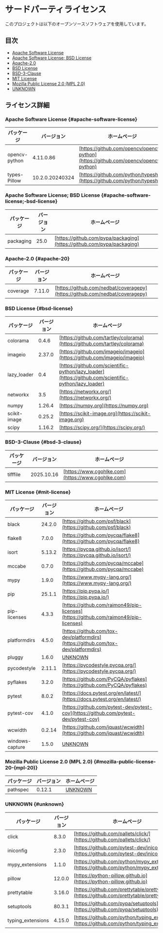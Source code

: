 # サードパーティライセンス

このプロジェクトは以下のオープンソースソフトウェアを使用しています。

## 目次

- [Apache Software License](#apache-software-license)
- [Apache Software License; BSD License](#apache-software-license;-bsd-license)
- [Apache-2.0](#apache-20)
- [BSD License](#bsd-license)
- [BSD-3-Clause](#bsd-3-clause)
- [MIT License](#mit-license)
- [Mozilla Public License 2.0 (MPL 2.0)](#mozilla-public-license-20-(mpl-20))
- [UNKNOWN](#unknown)

## ライセンス詳細

### Apache Software License {#apache-software-license} 

| パッケージ | バージョン | ホームページ |
|------------|------------|-------------|
| opencv-python | 4.11.0.86 | [https://github.com/opencv/opencv-python](https://github.com/opencv/opencv-python) |
| types-Pillow | 10.2.0.20240324 | [https://github.com/python/typeshed](https://github.com/python/typeshed) |

### Apache Software License; BSD License {#apache-software-license;-bsd-license} 

| パッケージ | バージョン | ホームページ |
|------------|------------|-------------|
| packaging | 25.0 | [https://github.com/pypa/packaging](https://github.com/pypa/packaging) |

### Apache-2.0 {#apache-20} 

| パッケージ | バージョン | ホームページ |
|------------|------------|-------------|
| coverage | 7.11.0 | [https://github.com/nedbat/coveragepy](https://github.com/nedbat/coveragepy) |

### BSD License {#bsd-license} 

| パッケージ | バージョン | ホームページ |
|------------|------------|-------------|
| colorama | 0.4.6 | [https://github.com/tartley/colorama](https://github.com/tartley/colorama) |
| imageio | 2.37.0 | [https://github.com/imageio/imageio](https://github.com/imageio/imageio) |
| lazy_loader | 0.4 | [https://github.com/scientific-python/lazy_loader](https://github.com/scientific-python/lazy_loader) |
| networkx | 3.5 | [https://networkx.org/](https://networkx.org/) |
| numpy | 1.26.4 | [https://numpy.org](https://numpy.org) |
| scikit-image | 0.25.2 | [https://scikit-image.org](https://scikit-image.org) |
| scipy | 1.16.2 | [https://scipy.org/](https://scipy.org/) |

### BSD-3-Clause {#bsd-3-clause} 

| パッケージ | バージョン | ホームページ |
|------------|------------|-------------|
| tifffile | 2025.10.16 | [https://www.cgohlke.com](https://www.cgohlke.com) |

### MIT License {#mit-license} 

| パッケージ | バージョン | ホームページ |
|------------|------------|-------------|
| black | 24.2.0 | [https://github.com/psf/black](https://github.com/psf/black) |
| flake8 | 7.0.0 | [https://github.com/pycqa/flake8](https://github.com/pycqa/flake8) |
| isort | 5.13.2 | [https://pycqa.github.io/isort/](https://pycqa.github.io/isort/) |
| mccabe | 0.7.0 | [https://github.com/pycqa/mccabe](https://github.com/pycqa/mccabe) |
| mypy | 1.9.0 | [https://www.mypy-lang.org/](https://www.mypy-lang.org/) |
| pip | 25.1.1 | [https://pip.pypa.io/](https://pip.pypa.io/) |
| pip-licenses | 4.3.3 | [https://github.com/raimon49/pip-licenses](https://github.com/raimon49/pip-licenses) |
| platformdirs | 4.5.0 | [https://github.com/tox-dev/platformdirs](https://github.com/tox-dev/platformdirs) |
| pluggy | 1.6.0 | [UNKNOWN](UNKNOWN) |
| pycodestyle | 2.11.1 | [https://pycodestyle.pycqa.org/](https://pycodestyle.pycqa.org/) |
| pyflakes | 3.2.0 | [https://github.com/PyCQA/pyflakes](https://github.com/PyCQA/pyflakes) |
| pytest | 8.0.2 | [https://docs.pytest.org/en/latest/](https://docs.pytest.org/en/latest/) |
| pytest-cov | 4.1.0 | [https://github.com/pytest-dev/pytest-cov](https://github.com/pytest-dev/pytest-cov) |
| wcwidth | 0.2.14 | [https://github.com/jquast/wcwidth](https://github.com/jquast/wcwidth) |
| windows-capture | 1.5.0 | [UNKNOWN](UNKNOWN) |

### Mozilla Public License 2.0 (MPL 2.0) {#mozilla-public-license-20-(mpl-20)} 

| パッケージ | バージョン | ホームページ |
|------------|------------|-------------|
| pathspec | 0.12.1 | [UNKNOWN](UNKNOWN) |

### UNKNOWN {#unknown} 

| パッケージ | バージョン | ホームページ |
|------------|------------|-------------|
| click | 8.3.0 | [https://github.com/pallets/click/](https://github.com/pallets/click/) |
| iniconfig | 2.3.0 | [https://github.com/pytest-dev/iniconfig](https://github.com/pytest-dev/iniconfig) |
| mypy_extensions | 1.1.0 | [https://github.com/python/mypy_extensions](https://github.com/python/mypy_extensions) |
| pillow | 12.0.0 | [https://python-pillow.github.io](https://python-pillow.github.io) |
| prettytable | 3.16.0 | [https://github.com/prettytable/prettytable](https://github.com/prettytable/prettytable) |
| setuptools | 80.3.1 | [https://github.com/pypa/setuptools](https://github.com/pypa/setuptools) |
| typing_extensions | 4.15.0 | [https://github.com/python/typing_extensions](https://github.com/python/typing_extensions) |


